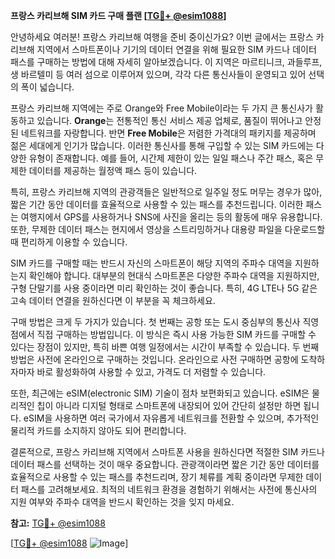 **프랑스 카리브해 SIM 카드 구매 플랜 [[TG💪+ @esim1088](https://t.me/s/esim1088)]**

안녕하세요 여러분! 프랑스 카리브해 여행을 준비 중이신가요? 이번 글에서는 프랑스 카리브해 지역에서 스마트폰이나 기기의 데이터 연결을 위해 필요한 SIM 카드나 데이터 패스를 구매하는 방법에 대해 자세히 알아보겠습니다. 이 지역은 마르티니크, 과들루프, 생 바르텔미 등 여러 섬으로 이루어져 있으며, 각각 다른 통신사들이 운영되고 있어 선택의 폭이 넓습니다.

프랑스 카리브해 지역에는 주로 Orange와 Free Mobile이라는 두 가지 큰 통신사가 활동하고 있습니다. **Orange**는 전통적인 통신 서비스 제공 업체로, 품질이 뛰어나고 안정된 네트워크를 자랑합니다. 반면 **Free Mobile**은 저렴한 가격대의 패키지를 제공하며 젊은 세대에게 인기가 많습니다. 이러한 통신사를 통해 구입할 수 있는 SIM 카드에는 다양한 유형이 존재합니다. 예를 들어, 시간제 제한이 있는 일일 패스나 주간 패스, 혹은 무제한 데이터를 제공하는 월정액 패스 등이 있습니다.

특히, 프랑스 카리브해 지역의 관광객들은 일반적으로 일주일 정도 머무는 경우가 많아, 짧은 기간 동안 데이터를 효율적으로 사용할 수 있는 패스를 추천드립니다. 이러한 패스는 여행지에서 GPS를 사용하거나 SNS에 사진을 올리는 등의 활동에 매우 유용합니다. 또한, 무제한 데이터 패스는 현지에서 영상을 스트리밍하거나 대용량 파일을 다운로드할 때 편리하게 이용할 수 있습니다.

SIM 카드를 구매할 때는 반드시 자신의 스마트폰이 해당 지역의 주파수 대역을 지원하는지 확인해야 합니다. 대부분의 현대식 스마트폰은 다양한 주파수 대역을 지원하지만, 구형 단말기를 사용 중이라면 미리 확인하는 것이 좋습니다. 특히, 4G LTE나 5G 같은 고속 데이터 연결을 원하신다면 이 부분을 꼭 체크하세요.

구매 방법은 크게 두 가지가 있습니다. 첫 번째는 공항 또는 도시 중심부의 통신사 직영점에서 직접 구매하는 방법입니다. 이 방식은 즉시 사용 가능한 SIM 카드를 구매할 수 있다는 장점이 있지만, 특히 바쁜 여행 일정에서는 시간이 부족할 수 있습니다. 두 번째 방법은 사전에 온라인으로 구매하는 것입니다. 온라인으로 사전 구매하면 공항에 도착하자마자 바로 활성화하여 사용할 수 있고, 가격도 더 저렴할 수 있습니다.

또한, 최근에는 eSIM(electronic SIM) 기술이 점차 보편화되고 있습니다. eSIM은 물리적인 칩이 아니라 디지털 형태로 스마트폰에 내장되어 있어 간단히 설정만 하면 됩니다. eSIM을 사용하면 여러 국가에서 자유롭게 네트워크를 전환할 수 있으며, 추가적인 물리적 카드를 소지하지 않아도 되어 편리합니다.

결론적으로, 프랑스 카리브해 지역에서 스마트폰 사용을 원하신다면 적절한 SIM 카드나 데이터 패스를 선택하는 것이 매우 중요합니다. 관광객이라면 짧은 기간 동안 데이터를 효율적으로 사용할 수 있는 패스를 추천드리며, 장기 체류를 계획 중이라면 무제한 데이터 패스를 고려해보세요. 최적의 네트워크 환경을 경험하기 위해서는 사전에 통신사의 지원 여부와 주파수 대역을 반드시 확인하는 것을 잊지 마세요.

**참고:** [TG💪+ @esim1088](https://t.me/s/esim1088)

[[TG💪+ @esim1088](https://t.me/s/esim1088) ![Image](https://i.postimg.cc/Y0z9fWf4/image.png)]
